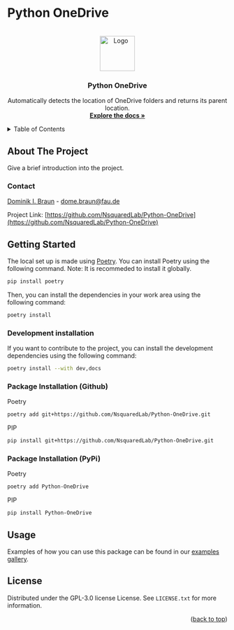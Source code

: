 # Python OneDrive

<!-- PROJECT LOGO -->
<br />
<div align="center">
  <a href="https://github.com/Daserym/Python-OneDrive">
    <img src="images/logo.png" alt="Logo" width="80" height="80">
  </a>

<h3 align="center">Python OneDrive</h3>

  <p align="center">
  Automatically detects the location of OneDrive folders and returns its parent location.
    <br />
    <a href="https://nsquaredlab.github.io/Python-OneDrive/"><strong>Explore the docs »</strong></a>
  </p>
</div>



<!-- TABLE OF CONTENTS -->
<details>
  <summary>Table of Contents</summary>
  <ol>
    <li>
      <a href="#about-the-project">About The Project</a>
    </li>
    <li><a href="#contact">Contact</a></li>
    <li>
      <a href="#getting-started">Getting Started</a>
      <ul>
        <li><a href="#development-installation">Development Installation</a></li>
        <li><a href="#package-installation">Package Installation</a></li>
      </ul>
    </li>
    <li><a href="#usage">Usage</a></li>
    <li><a href="#license">License</a></li>
  </ol>
</details>


## About The Project

Give a brief introduction into the project.

<!-- CONTACT -->
### Contact

 [Dominik I. Braun](https://www.nsquared.tf.fau.de/person/dominik-braun/) - dome.braun@fau.de

Project Link: [https://github.com/NsquaredLab/Python-OneDrive](https://github.com/NsquaredLab/Python-OneDrive)


<!-- GETTING STARTED -->
## Getting Started

The local set up is made using [Poetry](https://python-poetry.org/). You can install Poetry using the following command.
Note: It is recommeded to install it globally.
```bash
pip install poetry
```

Then, you can install the dependencies in your work area using the following command:
```bash
poetry install
```

### Development installation
If you want to contribute to the project, you can install the development dependencies using the following command:
```bash
poetry install --with dev,docs
```

### Package Installation (Github)
Poetry
```Bash
poetry add git+https://github.com/NsquaredLab/Python-OneDrive.git
```

PIP
```sh
pip install git+https://github.com/NsquaredLab/Python-OneDrive.git
```

### Package Installation (PyPi)
Poetry
```Bash
poetry add Python-OneDrive
```

PIP
```sh
pip install Python-OneDrive
```


<!-- USAGE EXAMPLES -->
## Usage

Examples of how you can use this package can be found in our [examples gallery](https://nsquaredlab.github.io/Python-OneDrive/auto_examples/index.html).


<!-- LICENSE -->
## License

Distributed under the GPL-3.0 license License. See `LICENSE.txt` for more information.

<p align="right">(<a href="#readme-top">back to top</a>)</p>
